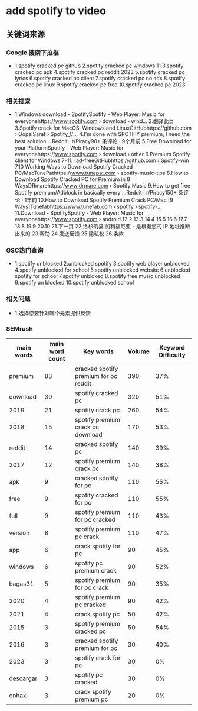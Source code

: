 # add spotify to video

## 关键词来源

### Google 搜索下拉框

- 1.spotify cracked pc github
2.spotify cracked pc windows 11
3.spotify cracked pc apk
4.spotify cracked pc reddit 2023
5.spotify cracked pc lyrics
6.spotify cracked pc client
7.spotify cracked pc no ads
8.spotify cracked pc linux
9.spotify cracked pc free
10.spotify cracked pc 2023

### 相关搜索

- 1.Windows download - SpotifySpotify - Web Player: Music for everyonehttps://www.spotify.com › download › wind...
2.翻译此页
3.Spotify crack for MacOS, Windows and LinuxGitHubhttps://github.com › GopalSaraf › Spotify_C...
4.I'm done with SPOTIFY premium, I need the best solution ...Reddit · r/Piracy90+ 条评论  ·  9个月前
5.Free Download for your PlatformSpotify - Web Player: Music for everyonehttps://www.spotify.com › download › other
6.Premium Spotify client for Windows 7-11. (ad-freeGitHubhttps://github.com › Spotify-win
7.10 Working Ways to Download Spotify Cracked PC/MacTunePathttps://www.tunepat.com › spotify-music-tips
8.How to Download Spotify Cracked PC for Premium in 8 WaysDRmarehttps://www.drmare.com › Spotify Music
9.How to get free Spotify premium/Adblock in basically every ...Reddit · r/Piracy150+ 条评论  ·  1年前
10.How to Download Spotify Premium Crack PC/Mac [9 Ways]Tunefabhttps://www.tunefab.com › spotify › spotify-...
11.Download - SpotifySpotify - Web Player: Music for everyonehttps://www.spotify.com › android
12.2
13.3
14.4
15.5
16.6
17.7
18.8
19.9
20.10
21.下一页
22.洛杉矶县 加利福尼亚 - 是根据您的 IP 地址推断出来的
23.帮助
24.发送反馈
25.隐私权
26.条款

### GSC热门查询

- 1.spotify unblocked
2.unblocked spotify
3.spotify web player unblocked
4.spotify unblocked for school
5.spotify unblocked website
6.unblocked spotify for school
7.spotify unbloked
8.spotify free music unblocked
9.spotify un blocked
10.spotify unblocked school

### 相关问题

- 1.选择您要针对哪个元素提供反馈

### SEMrush

| main words | main word count | Key words | Volume | Keyword Difficulty |
| --- | --- | --- | --- | --- |
| premium | 83 | cracked spotify premium for pc reddit | 390 | 37% |
| download | 39 | spotify cracked pc | 320 | 51% |
| 2019 | 21 | spotify crack pc | 260 | 54% |
| 2018 | 15 | spotify premium crack pc download | 170 | 53% |
| reddit | 14 | cracked spotify pc | 140 | 39% |
| 2017 | 12 | spotify premium crack pc | 140 | 38% |
| apk | 9 | cracked spotify for pc | 110 | 55% |
| free | 9 | spotify cracked for pc | 110 | 55% |
| full | 9 | spotify premium for pc cracked | 110 | 43% |
| version | 8 | spotify premium pc crack | 110 | 47% |
| app | 6 | crack spotify for pc | 90 | 45% |
| windows | 6 | spotify pc premium crack | 90 | 52% |
| bagas31 | 5 | spotify premium for pc crack | 90 | 35% |
| 2020 | 4 | spotify premium pc cracked | 90 | 42% |
| 2021 | 4 | crack spotify pc | 50 | 42% |
| 2015 | 3 | spotify premium cracked pc | 50 | 54% |
| 2016 | 3 | cracked spotify premium for pc | 30 | 40% |
| 2023 | 3 | spotify crack for pc | 30 | 0% |
| descargar | 3 | spotify pc cracked | 30 | 0% |
| onhax | 3 | crack spotify premium pc | 20 | 0% |
